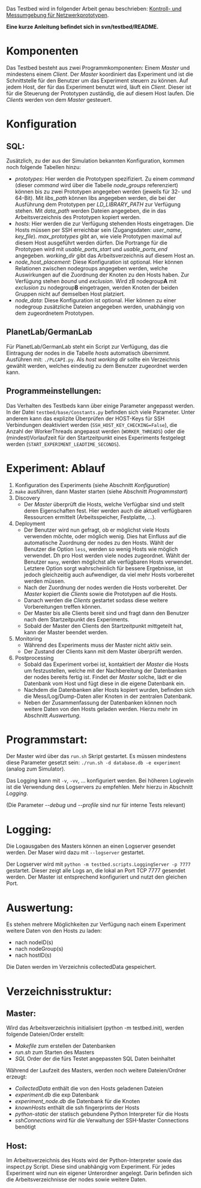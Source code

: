 Das Testbed wird in folgender Arbeit genau beschrieben: [Kontroll- und Messumgebung für Netzwerkprototypen](http://www.dvs.tu-darmstadt.de/publications/BScs/Bloecher-Marcel-BSc.pdf "PDF anzeigen"). 


__Eine kurze Anleitung befindet sich in svn/testbed/README.__


Komponenten
===
Das Testbed besteht aus zwei Programmkomponenten: Einem _Master_ und mindestens einem _Client_. Der _Master_ koordiniert das Experiment und ist die Schnittstelle für den Benutzer um das Experiment steuern zu können. Auf jedem Host, der für das Experiment benutzt wird, läuft ein _Client_. Dieser ist für die Steuerung der Prototypen zuständig, die auf diesem Host laufen. Die _Clients_ werden von dem _Master_ gesteuert.

Konfiguration
===
SQL:
---
Zusätzlich, zu der aus der Simulation bekannten Konfiguration, kommen noch folgende Tabellen hinzu:

* _prototypes_: Hier werden die Prototypen spezifiziert. Zu einem _command_ (dieser _command_ wird über die Tabelle _node_groups_ referenziert) können bis zu zwei Prototypen angegeben werden (jeweils für 32- und 64-Bit). Mit *libs_path* können libs angegeben werden, die bei der Ausführung dem Prototypen per *LD_LIBRARY_PATH* zur Verfügung stehen. Mit *data_path* werden Dateien angegeben, die in das Arbeitsverzeichnis des Prototypen kopiert werden.
* _hosts_: Hier werden die zur Verfügung stehenden Hosts eingetragen. Die Hosts müssen per SSH erreichbar sein (Zugangsdaten: *user_name*, *key_file*). *max_prototypes* gibt an, wie viele Prototypen maximal auf diesem Host ausgeführt werden dürfen. Die Portrange für die Prototypen wird mit *usable_ports_start*
 und *usable_ports_end* angegeben. *working_dir* gibt das Arbeitsverzeichnis auf diesem Host an. 
* _node_host_placement_: Diese Konfiguration ist optional. Hier können Relationen zwischen nodegroups angegeben werden, welche Auswirkungen auf die Zuordnung der Knoten zu den Hosts haben. Zur Verfügung stehen *bound* und *exclusion*. Wird zB  nodegroup**A** mit *exclusion* zu nodegroup**B** eingetragen, werden Knoten der beiden Gruppen nicht auf demselben Host platziert.
* _node_data_: Diese Konfiguration ist optional. Hier können zu einer nodegroup zusätzliche Dateien angegeben werden, unabhängig von dem zugeordnetem Prototypen. 


PlanetLab/GermanLab
---
Für PlanetLab/GermanLab steht ein Script zur Verfügung, das die Eintragung der nodes in die Tabelle *hosts* automatisch übernimmt. Ausführen mit: `./PLCAPI.py`. Als *host working dir* sollte ein Verzeichnis gewählt werden, welches eindeutig zu dem Benutzer zugeordnet werden kann. 

Programmeinstellungen:
---
Das Verhalten des Testbeds kann über einige Parameter angepasst werden. In der Datei `testbed/base/Constants.py` befinden sich viele Parameter. Unter anderem kann das explizite Überprüfen der HOST-Keys für SSH Verbindungen deaktiviert werden (`SSH_HOST_KEY_CHECKING=False`), die Anzahl der WorkerThreads angepasst werden (`WORKER_THREADS`) oder die (mindest)Vorlaufzeit für den Startzeitpunkt eines Experiments festgelegt werden (`START_EXPERIMENT_LEADTIME_SECONDS`).


Experiment: Ablauf
===
1. Konfiguration des Experiments (siehe Abschnitt *Konfiguration*)
2. `make` ausführen, dann Master starten (siehe Abschnitt *Programmstart*)
2. Discovery
	* Der *Master* überprüft die Hosts, welche Verfügbar sind und stellt deren Eigenschaften fest. Hier werden auch die aktuell verfügbaren Ressourcen ermittelt (Arbeitsspeicher, Festplatte, …). 
3. Deployment
	* Der Benutzer wird nun gefragt, ob er möglichst viele Hosts verwenden möchte, oder möglich wenig. Dies hat Einfluss auf die automatische Zuordnung der nodes zu den Hosts. Wählt der Benutzer die Option `less`, werden so wenig Hosts wie möglich verwendet. Dh pro Host werden viele nodes zugeordnet. Wählt der Benutzer `many`, werden möglichst alle verfügbaren Hosts verwendet. Letztere Option sorgt wahrscheinlich für bessere Ergebnisse, ist jedoch gleichzeitig auch aufwendiger, da viel mehr Hosts vorbereitet werden müssen.
	* Nach der Zuordnung der nodes werden die Hosts vorbereitet. Der *Master* kopiert die *Clients* sowie die Prototypen auf die Hosts.
	* Danach werden die *Clients* gestartet sodass diese weitere Vorbereitungen treffen können. 
	* Der Master bis alle Clients bereit sind und fragt dann den Benutzer nach dem Startzeitpunkt des Experiments. 
	* Sobald der Master den Clients den Startzeitpunkt mittgeteilt hat, kann der Master beendet werden.
4. Monitoring
	* Während des Experiments muss der Master nicht aktiv sein.
	* Der Zustand der Clients kann mit dem Master überprüft werden.
5. Postprocessing
	* Sobald das Experiment vorbei ist, kontaktiert der *Master* die Hosts um festzustellen, welche mit der Nachbereitung der Datenbanken der nodes bereits fertig ist. Findet der *Master* solche, lädt er die Datenbank vom Host und fügt diese in die eigene Datenbank ein.
	* Nachdem die Datenbanken aller Hosts kopiert wurden, befinden sich die Mess/Log/Dump-Daten aller Knoten in der zentralen Datenbank. 
	* Neben der Zusammenfassung der Datenbanken können noch weitere Daten von den Hosts geladen werden. Hierzu mehr im Abschnitt *Auswertung*.


Programmstart:
===
Der Master wird über das `run.sh` Skript gestartet. Es müssen mindestens diese Parameter gesetzt sein: `./run.sh -d database.db -e experiment` (analog zum Simulator).

Das Logging kann mit `-v`, `-vv`, … konfiguriert werden. Bei höheren Logleveln ist die Verwendung des Logservers zu empfehlen. Mehr hierzu in Abschnitt *Logging*.

(Die Parameter *--debug* und *--profile* sind nur für interne Tests relevant)


Logging:
===
Die Logausgaben des Masters können an einen Logserver gesendet werden. Der Maser wird dazu mit `--logserver` gestartet. 

Der Logserver wird mit `python -m testbed.scripts.LoggingServer
 -p 7777` gestartet. Dieser zeigt alle Logs an, die lokal an Port TCP 7777 gesendet werden. Der Master ist entsprechend konfiguriert und nutzt den gleichen Port.


Auswertung:
===
Es stehen mehrere Möglichkeiten zur Verfügung nach einem Experiment weitere Daten von den Hosts zu laden:

 - nach nodeID(s)
 - nach nodeGroup(s)
 - nach hostID(s)

Die Daten werden im Verzeichnis collectedData gespeichert.


Verzeichnisstruktur:
===

Master:
---
Wird das Arbeitsverzeichnis initialisiert (python -m testbed.init), werden folgende Dateien/Order erstellt:
- *Makefile* zum erstellen der Datenbanken
- *run.sh* zum Starten des Masters
- *SQL* Order der die fürs Testet angepassten SQL Daten beinhaltet

Während der Laufzeit des Masters, werden noch weitere Dateien/Ordner erzeugt:
- *CollectedData* enthält die von den Hosts geladenen Dateien
- *experiment.db* die exp Datenbank
- *experiment_node.db* die Datenbank für die Knoten
- *knownHosts* enthält die ssh fingerprints der Hosts
- *python-static* der statisch gebundene Python Interpreter für die Hosts
- *sshConnections* wird für die Verwaltung der SSH-Master Connections benötigt

Host:
---
Im Arbeitsverzeichnis des Hosts wird der Python-Interpreter sowie das inspect.py Script. Diese sind unabhängig vom Experiment. Für jedes Experiment wird nun ein eigener Unterordner angelegt. Darin befinden sich die Arbeitsverzeichnisse der nodes sowie weitere Daten.

